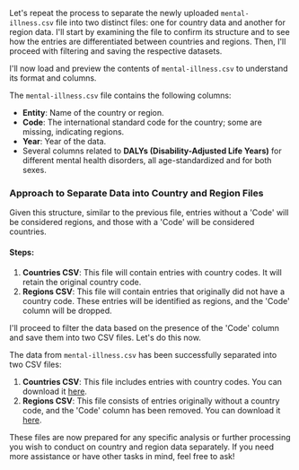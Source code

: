 Let's repeat the process to separate the newly uploaded `mental-illness.csv` file into two distinct files: one for country data and another for region data. I'll start by examining the file to confirm its structure and to see how the entries are differentiated between countries and regions. Then, I'll proceed with filtering and saving the respective datasets.

I'll now load and preview the contents of `mental-illness.csv` to understand its format and columns.

The `mental-illness.csv` file contains the following columns:

- **Entity**: Name of the country or region.
- **Code**: The international standard code for the country; some are missing, indicating regions.
- **Year**: Year of the data.
- Several columns related to **DALYs (Disability-Adjusted Life Years)** for different mental health disorders, all age-standardized and for both sexes.

### Approach to Separate Data into Country and Region Files

Given this structure, similar to the previous file, entries without a 'Code' will be considered regions, and those with a 'Code' will be considered countries.

#### Steps:
1. **Countries CSV**: This file will contain entries with country codes. It will retain the original country code.
2. **Regions CSV**: This file will contain entries that originally did not have a country code. These entries will be identified as regions, and the 'Code' column will be dropped.

I'll proceed to filter the data based on the presence of the 'Code' column and save them into two CSV files. Let's do this now.

The data from `mental-illness.csv` has been successfully separated into two CSV files:

1. **Countries CSV**: This file includes entries with country codes. You can download it [here](sandbox:/mnt/data/mental-illness-countries.csv).
2. **Regions CSV**: This file consists of entries originally without a country code, and the 'Code' column has been removed. You can download it [here](sandbox:/mnt/data/mental-illness-regions.csv).

These files are now prepared for any specific analysis or further processing you wish to conduct on country and region data separately. If you need more assistance or have other tasks in mind, feel free to ask!